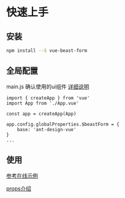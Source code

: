# 快速上手

## 安装


<CodeGroup>
  <CodeGroupItem title="NPM" active>

```bash
npm install --S vue-beast-form
```

  </CodeGroupItem>
</CodeGroup>

## 全局配置
main.js 确认使用的ui组件  [详细说明](../global/beastForm.md)

```js{6-8}
import { createApp } from 'vue'
import App from './App.vue'

const app = createApp(App)

app.config.globalProperties.$beastForm = {
    base: 'ant-design-vue'
}
...
```

## 使用


[参考在线示例](./demo.md)

[props介绍](../props/index.md)


